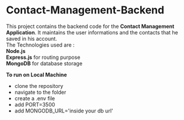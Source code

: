 # Contact-Management-Backend

This project contains the backend code for the **Contact Management Application**. It maintains the user informations and the contacts that he saved in his account.
<br/>
The Technologies used are : 
<br/>
**Node.js**
<br/>
**Express.js** for routing purpose
<br/>
**MongoDB** for database storage

**To run on Local Machine**
- clone the repository
- navigate to the folder
- create a .env file
- add PORT=3500
- add MONGODB_URL='inside your db url'
